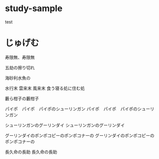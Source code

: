 # study-sample
test

# じゅげむ

寿限無、寿限無

五劫の擦り切れ

海砂利水魚の

水行末 雲来末 風来末
食う寝る処に住む処

藪ら柑子の藪柑子

パイポ　パイポ　パイポのシューリンガン
パイポ　パイポ　パイポのシューリンガン

シューリンガンのグーリンダイ
シューリンガンのグーリンダイ

グーリンダイのポンポコピーのポンポコナーの
グーリンダイのポンポコピーのポンポコナーの

長久命の長助
長久命の長助
